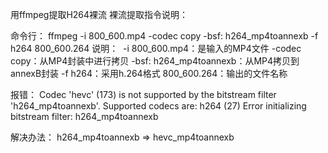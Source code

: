 用ffmpeg提取H264裸流
裸流提取指令说明：

命令行：
ffmpeg -i 800_600.mp4 -codec copy -bsf: h264_mp4toannexb -f h264 800_600.264
说明：
 -i 800_600.mp4：是输入的MP4文件
-codec copy：从MP4封装中进行拷贝
-bsf: h264_mp4toannexb：从MP4拷贝到annexB封装
-f h264：采用h.264格式
800_600.264：输出的文件名称


报错：
Codec 'hevc' (173) is not supported by the bitstream filter 'h264_mp4toannexb'. Supported codecs are: h264 (27)
Error initializing bitstream filter: h264_mp4toannexb

解决办法：
h264_mp4toannexb => hevc_mp4toannexb





